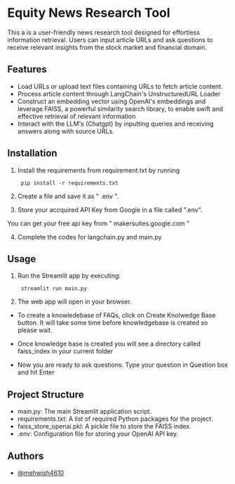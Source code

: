 
# Equity News Research Tool

This a is a user-friendly news research tool designed for effortless information retrieval. Users can input article URLs and ask questions to receive relevant insights from the stock market and financial domain.


## Features

- Load URLs or upload text files containing URLs to fetch article content.
- Process article content through LangChain's UnstructuredURL Loader
- Construct an embedding vector using OpenAI's embeddings and leverage FAISS, a powerful similarity search library, to enable swift and effective retrieval of relevant information
- Interact with the LLM's (Chatgpt) by inputting queries and receiving answers along with source URLs.
## Installation

1. Install the requirements from requirement.txt by running
       
        pip install -r requirements.txt

2. Create a file and save it as " .env ".

3. Store your accquired API Key from Google in a file called ".env".

You can get your free api key from " makersuites.google.com "

4. Complete the codes for langchain.py and main.py 

    
## Usage

1. Run the Streamlit app by executing:
    
        streamlit run main.py

2. The web app will open in your browser.

- To create a knowledebase of FAQs, click on Create Knolwedge Base button. It will take some time before knowledgebase is created so please wait.

- Once knowledge base is created you will see a directory called faiss_index in your current folder

- Now you are ready to ask questions. Type your question in Question box and hit Enter


## Project Structure

- main.py: The main Streamlit application script.
- requirements.txt: A list of required Python packages for the project.
- faiss_store_openai.pkl: A pickle file to store the FAISS index.
- .env: Configuration file for storing your OpenAI API key.


## Authors

- [@mehwish4610](https://www.github.com/mehwish4610)
